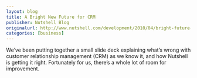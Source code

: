 ```yaml
---
layout: blog
title: A Bright New Future for CRM
publisher: Nutshell Blog
originalurl: http://www.nutshell.com/development/2010/04/bright-future-for-crm/
categories: [business]
---
```


We’ve been putting together a small slide deck explaining what’s wrong with customer relationship management (CRM) as we know it, and how Nutshell is getting it right. Fortunately for us, there’s a whole lot of room for improvement.